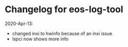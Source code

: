 # Changelog for eos-log-tool
2020-Apr-13:
- changed inxi to hwinfo because of an inxi issue
- lspci now shows more info

